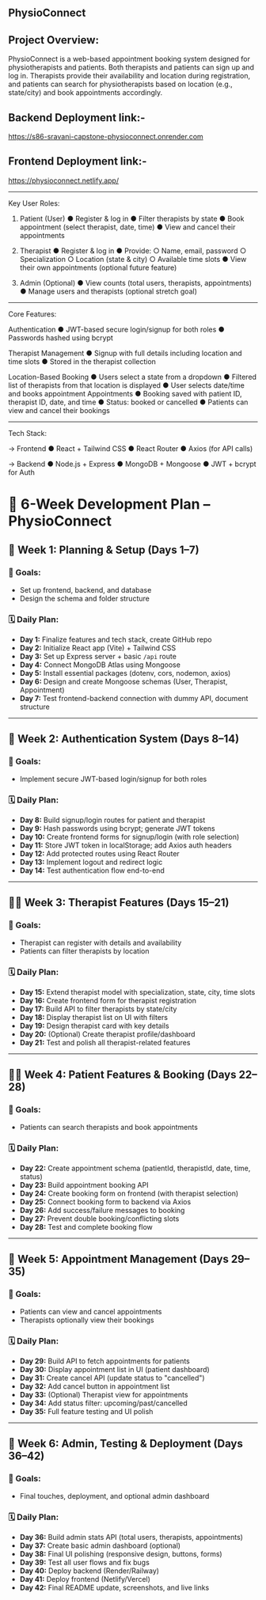 ## PhysioConnect

## Project Overview:
PhysioConnect is a web-based appointment booking system designed for physiotherapists and patients. Both therapists and patients can sign up and log in. Therapists provide their availability and location during registration, and patients can search for physiotherapists based on location (e.g., state/city) and book appointments accordingly.


## Backend Deployment link:-

https://s86-sravani-capstone-physioconnect.onrender.com

## Frontend Deployment link:-

https://physioconnect.netlify.app/


________________________________________
Key User Roles:

1. Patient (User)
●	Register & log in
●	Filter therapists by state
●	Book appointment (select therapist, date, time)
●	View and cancel their appointments

3. Therapist
●	Register & log in
●	Provide:
○	Name, email, password
○	Specialization
○	Location (state & city)
○	Available time slots
●	View their own appointments (optional future feature)

5. Admin (Optional)
●	View counts (total users, therapists, appointments)
●	Manage users and therapists (optional stretch goal)

________________________________________
Core Features: 

Authentication
●	JWT-based secure login/signup for both roles
●	Passwords hashed using bcrypt

Therapist Management
●	Signup with full details including location and time slots
●	Stored in the therapist collection

Location-Based Booking
●	Users select a state from a dropdown
●	Filtered list of therapists from that location is displayed
●	User selects date/time and books appointment
Appointments
●	Booking saved with patient ID, therapist ID, date, and time
●	Status: booked or cancelled
●	Patients can view and cancel their bookings
________________________________________
Tech Stack:

-> Frontend
●	React + Tailwind CSS
●	React Router
●	Axios (for API calls)

-> Backend
●	Node.js + Express
●	MongoDB + Mongoose
●	JWT + bcrypt for Auth


# 📅 6-Week Development Plan – PhysioConnect


## 🏁 Week 1: Planning & Setup (Days 1–7)

### 🎯 Goals:
- Set up frontend, backend, and database
- Design the schema and folder structure

### 🗓️ Daily Plan:
- **Day 1:** Finalize features and tech stack, create GitHub repo
- **Day 2:** Initialize React app (Vite) + Tailwind CSS
- **Day 3:** Set up Express server + basic `/api` route
- **Day 4:** Connect MongoDB Atlas using Mongoose
- **Day 5:** Install essential packages (dotenv, cors, nodemon, axios)
- **Day 6:** Design and create Mongoose schemas (User, Therapist, Appointment)
- **Day 7:** Test frontend-backend connection with dummy API, document structure

---

## 🔐 Week 2: Authentication System (Days 8–14)

### 🎯 Goals:
- Implement secure JWT-based login/signup for both roles

### 🗓️ Daily Plan:
- **Day 8:** Build signup/login routes for patient and therapist
- **Day 9:** Hash passwords using bcrypt; generate JWT tokens
- **Day 10:** Create frontend forms for signup/login (with role selection)
- **Day 11:** Store JWT token in localStorage; add Axios auth headers
- **Day 12:** Add protected routes using React Router
- **Day 13:** Implement logout and redirect logic
- **Day 14:** Test authentication flow end-to-end

---

## 🧑‍⚕️ Week 3: Therapist Features (Days 15–21)

### 🎯 Goals:
- Therapist can register with details and availability
- Patients can filter therapists by location

### 🗓️ Daily Plan:
- **Day 15:** Extend therapist model with specialization, state, city, time slots
- **Day 16:** Create frontend form for therapist registration
- **Day 17:** Build API to filter therapists by state/city
- **Day 18:** Display therapist list on UI with filters
- **Day 19:** Design therapist card with key details
- **Day 20:** (Optional) Create therapist profile/dashboard
- **Day 21:** Test and polish all therapist-related features

---

## 👩‍🦽 Week 4: Patient Features & Booking (Days 22–28)

### 🎯 Goals:
- Patients can search therapists and book appointments

### 🗓️ Daily Plan:
- **Day 22:** Create appointment schema (patientId, therapistId, date, time, status)
- **Day 23:** Build appointment booking API
- **Day 24:** Create booking form on frontend (with therapist selection)
- **Day 25:** Connect booking form to backend via Axios
- **Day 26:** Add success/failure messages to booking
- **Day 27:** Prevent double booking/conflicting slots
- **Day 28:** Test and complete booking flow

---

## 📆 Week 5: Appointment Management (Days 29–35)

### 🎯 Goals:
- Patients can view and cancel appointments
- Therapists optionally view their bookings

### 🗓️ Daily Plan:
- **Day 29:** Build API to fetch appointments for patients
- **Day 30:** Display appointment list in UI (patient dashboard)
- **Day 31:** Create cancel API (update status to "cancelled")
- **Day 32:** Add cancel button in appointment list
- **Day 33:** (Optional) Therapist view for appointments
- **Day 34:** Add status filter: upcoming/past/cancelled
- **Day 35:** Full feature testing and UI polish

---

## 🚀 Week 6: Admin, Testing & Deployment (Days 36–42)

### 🎯 Goals:
- Final touches, deployment, and optional admin dashboard

### 🗓️ Daily Plan:
- **Day 36:** Build admin stats API (total users, therapists, appointments)
- **Day 37:** Create basic admin dashboard (optional)
- **Day 38:** Final UI polishing (responsive design, buttons, forms)
- **Day 39:** Test all user flows and fix bugs
- **Day 40:** Deploy backend (Render/Railway)
- **Day 41:** Deploy frontend (Netlify/Vercel)
- **Day 42:** Final README update, screenshots, and live links






